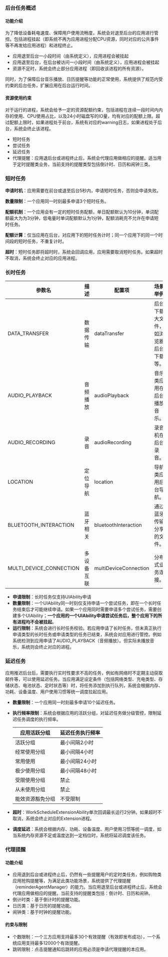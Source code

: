 ### 后台任务概述

#### 功能介绍

为了降低设备耗电速度、保障用户使用流畅度，系统会对退至后台的应用进行管控。包括进程挂起（即系统不再为应用进程分配CPU资源，同时对应的公共事件等不再发给应用进程）和进程终止。

+ 应用退至后台一小段时间（由系统定义），应用进程会被挂起
+ 应用退至后台，在后台被访问一小段时间（由系统定义），应用进程会被挂起
+ 资源不足时，系统会终止部分应用进程（即回收该进程的所有资源）。

同时，为了保障后台音乐播放、日历提醒等功能的正常使用，系统提供了规范内受约束的后台任务，扩展应用在后台运行时间。



#### 资源使用约束

对于运行的进程，系统会给予一定的资源配额约束，包括进程在连续一段时间内内存的使用、CPU使用占比，以及24小时磁盘写的IO量，均有对应的配额上限。超过配额上限时，如果进程处于前台，系统有对应的warning日志，如果进程处于后台，系统会终止该进程。





+ 短时任务
+ 尝试任务
+ 延迟任务
+ 代理提醒：应用退后台或进程终止后，系统会代理应用做相应的提醒。适当用于定时提醒类业务，当前支持的提醒类型包括倒计时、日历和闹钟三类。



### 短时任务

**申请时机**：应用需要在前台或退至后台5秒内，申请短时任务，否则会申请失败。

**数量限制**：一个应用同一时刻最多申请3个短时任务。

**配额机制**：一个应用会有一定的短时任务配额，单日配额默认为10分钟，单词配额最大为为3分钟，低电量时单词配额默认为1分钟，配额消耗完不允许在申请短时任务。

**配额计算**：仅当应用在后台，对应用下的短时任务计时；同一个应用下的同一个时间段的短时任务，不重复计时。

**超时**：短时任务即将超时时，系统会回调应用，应用需要取消短时任务。如果超时不取消，系统会终止对应的应用进程。





### 长时任务

| 参数名                  | 描述       | 配置项                | 场景举例                             |
| ----------------------- | ---------- | --------------------- | ------------------------------------ |
| DATA_TRANSFER           | 数据传输   | dataTransfer          | 后台下载大文件，如浏览器后台下载等。 |
| AUDIO_PLAYBACK          | 音频播放   | audioPlayback         | 音乐类应用在后台播放音乐。           |
| AUDIO_RECORDING         | 录音       | audioRecording        | 录音机在后台录音。                   |
| LOCATION                | 定位导航   | location              | 导航类应用后台导航。                 |
| BLUETOOTH_INTERACTION   | 蓝牙相关   | bluetoothInteraction  | 通过蓝牙传输分享的文件。             |
| MULTI_DEVICE_CONNECTION | 多设备互联 | multiDeviceConnection | 分布式业务连接。                     |

+ **申请限制**：长时任务仅支持UIAbility申请
+ **数量限制**：一个UIAbility同一时刻仅支持申请一个尝试任务，即在一个长时任务结束后才可能继续申请。如果一个应用同时需要申请多个尝试任务，需要创建多个UIAbility；**一个应用的一个UIAbility申请尝试任务后，整个应用下的所有进程均不会被挂起**。
+ **运行限制**：系统会进行长时任务校验。若应用申请了长时任务，但未真正执行申请类型的长时任务或申请类型的任务已结束，系统会对应用进行管控。例如系统检测到应用申请了AUDIO_PLAYBACK（音频播放）。但实际未播放音乐，系统则会终止对应的进程。



### 延迟任务

应用推迟后台后，需要执行实时性要求不高的任务，例如有网络时不定期主动获取邮件等，可以使用延迟任务。当应用满足设定条件（包括网络类型、充电类型、存储状态、电池状态、定时状态等）时，将任务添加到执行队列，系统会根据内存、功耗、设备温度、用户使用习惯等统一调度拉起应用。



+ **数量限制**：一个应用同一时刻最多申请10个延迟任务。

+ **执行频率限制**：系统会根据应用的活跃分组，对延迟任务做分级管控，限制延迟任务调度的执行频率。

  | 应用活跃分组     | 延迟任务执行频率 |
  | ---------------- | ---------------- |
  | 活跃分组         | 最小间隔2小时    |
  | 经常使用分组     | 最小间隔4小时    |
  | 常用使用         | 最小间隔24小时   |
  | 极少使用分组     | 最小间隔48小时   |
  | 受限使用分组     | 禁止             |
  | 从未使用分组     | 禁止             |
  | 能效资源豁免分组 | 不受限制         |

+ **超时**：WorkScheduleExtensionAbility单次回调最长运行2分钟。如果超时不取消，系统会终止对应的Extension进程。

+ **调度延迟**：系统会根据内存、功耗、设备温度、用户使用习惯等统一调度，如当系统内存资源不足或温度达到一定档位时，系统将延迟调度该任务。



### 代理提醒

#### 功能介绍

+ 应用退到后台或进程终止后，仍然有一些提醒用户的定时类任务，例如购物类应用抢购提醒等，为满足此类功能场景，系统提供了代理提醒（reminderAgentManager）的能力。当应用退至后台或进程终止后，系统会代理应用做相应的提醒。当前支持的提醒类包括：倒计时、日历和闹钟。
+ 倒计时类：基于倒计时的提醒功能。
+ 日历类：基于日历的提醒功能。
+ 闹钟类：基于时钟的提醒功能。

#### 约束与限制

+ 个数限制：一个三方应用支持最多30个有效提醒（有效即发布成功），一个系统应用支持最多12000个有效提醒。
+ 跳转限制：点击提醒通知后跳转的应用必须是申请代理提醒的本应用。



